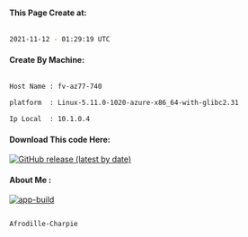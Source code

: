 
   
#### This Page Create at:

```bash

2021-11-12 - 01:29:19 UTC

```

#### Create By Machine:

```bash

Host Name : fv-az77-740

platform  : Linux-5.11.0-1020-azure-x86_64-with-glibc2.31

Ip Local  : 10.1.0.4

```
#### Download This code Here:

[![GitHub release (latest by date)](https://img.shields.io/github/v/release/Afrodille-Charpie/App-Build-1?style=for-the-badge&label=Download)](https://github.com/Afrodille-Charpie/App-Build-1/releases) 

</p> 

#### About Me :

[![app-build](https://github.com/Afrodille-Charpie/App-Build-1/actions/workflows/app-build.yml/badge.svg)](https://github.com/Afrodille-Charpie/App-Build-1/actions/workflows/app-build.yml)

```bash

Afrodille-Charpie

```

